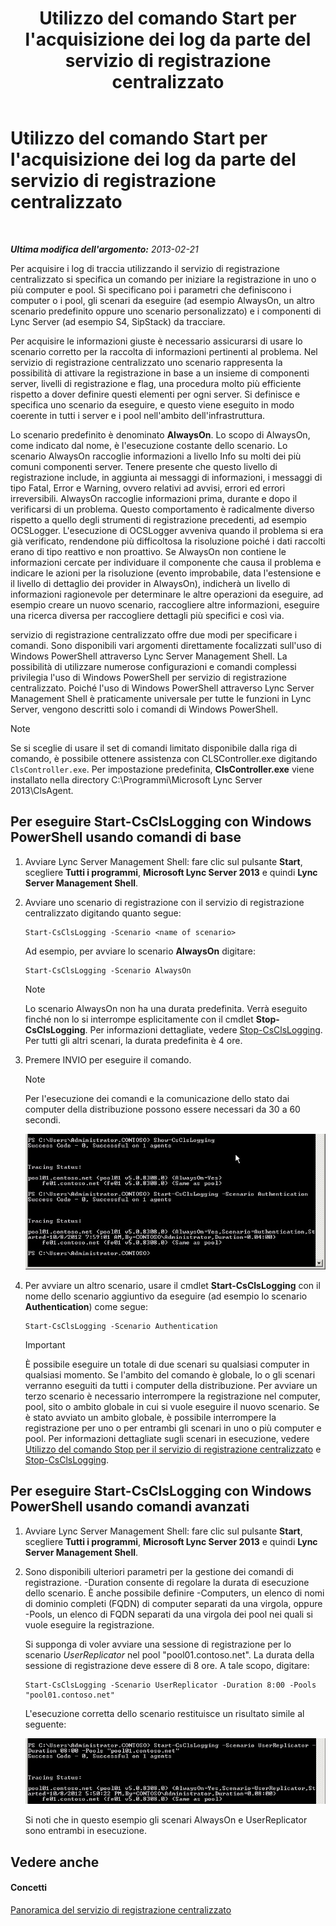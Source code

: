 ﻿---
title: Utilizzo del comando Start per l'acquisizione dei log da parte del servizio di registrazione centralizzato
TOCTitle: Utilizzo del comando Start per l'acquisizione dei log da parte del servizio di registrazione centralizzato
ms:assetid: 0512b9ce-7f5b-48eb-a79e-f3498bacf2de
ms:mtpsurl: https://technet.microsoft.com/it-it/library/JJ687958(v=OCS.15)
ms:contentKeyID: 49887430
ms.date: 08/24/2015
mtps_version: v=OCS.15
ms.translationtype: HT
---

# Utilizzo del comando Start per l'acquisizione dei log da parte del servizio di registrazione centralizzato

 

_**Ultima modifica dell'argomento:** 2013-02-21_

Per acquisire i log di traccia utilizzando il servizio di registrazione centralizzato si specifica un comando per iniziare la registrazione in uno o più computer e pool. Si specificano poi i parametri che definiscono i computer o i pool, gli scenari da eseguire (ad esempio AlwaysOn, un altro scenario predefinito oppure uno scenario personalizzato) e i componenti di Lync Server (ad esempio S4, SipStack) da tracciare.

Per acquisire le informazioni giuste è necessario assicurarsi di usare lo scenario corretto per la raccolta di informazioni pertinenti al problema. Nel servizio di registrazione centralizzato uno scenario rappresenta la possibilità di attivare la registrazione in base a un insieme di componenti server, livelli di registrazione e flag, una procedura molto più efficiente rispetto a dover definire questi elementi per ogni server. Si definisce e specifica uno scenario da eseguire, e questo viene eseguito in modo coerente in tutti i server e i pool nell'ambito dell'infrastruttura.

Lo scenario predefinito è denominato **AlwaysOn**. Lo scopo di AlwaysOn, come indicato dal nome, è l'esecuzione costante dello scenario. Lo scenario AlwaysOn raccoglie informazioni a livello Info su molti dei più comuni componenti server. Tenere presente che questo livello di registrazione include, in aggiunta ai messaggi di informazioni, i messaggi di tipo Fatal, Error e Warning, ovvero relativi ad avvisi, errori ed errori irreversibili. AlwaysOn raccoglie informazioni prima, durante e dopo il verificarsi di un problema. Questo comportamento è radicalmente diverso rispetto a quello degli strumenti di registrazione precedenti, ad esempio OCSLogger. L'esecuzione di OCSLogger avveniva quando il problema si era già verificato, rendendone più difficoltosa la risoluzione poiché i dati raccolti erano di tipo reattivo e non proattivo. Se AlwaysOn non contiene le informazioni cercate per individuare il componente che causa il problema e indicare le azioni per la risoluzione (evento improbabile, data l'estensione e il livello di dettaglio dei provider in AlwaysOn), indicherà un livello di informazioni ragionevole per determinare le altre operazioni da eseguire, ad esempio creare un nuovo scenario, raccogliere altre informazioni, eseguire una ricerca diversa per raccogliere dettagli più specifici e così via.

servizio di registrazione centralizzato offre due modi per specificare i comandi. Sono disponibili vari argomenti direttamente focalizzati sull'uso di Windows PowerShell attraverso Lync Server Management Shell. La possibilità di utilizzare numerose configurazioni e comandi complessi privilegia l'uso di Windows PowerShell per servizio di registrazione centralizzato. Poiché l'uso di Windows PowerShell attraverso Lync Server Management Shell è praticamente universale per tutte le funzioni in Lync Server, vengono descritti solo i comandi di Windows PowerShell.


> [!NOTE]
> Se si sceglie di usare il set di comandi limitato disponibile dalla riga di comando, è possibile ottenere assistenza con CLSController.exe digitando <CODE>ClsController.exe</CODE>. Per impostazione predefinita, <STRONG>ClsController.exe</STRONG> viene installato nella directory C:\Programmi\Microsoft Lync Server 2013\ClsAgent.



## Per eseguire Start-CsClsLogging con Windows PowerShell usando comandi di base

1.  Avviare Lync Server Management Shell: fare clic sul pulsante **Start**, scegliere **Tutti i programmi**, **Microsoft Lync Server 2013** e quindi **Lync Server Management Shell**.

2.  Avviare uno scenario di registrazione con il servizio di registrazione centralizzato digitando quanto segue:
    
        Start-CsClsLogging -Scenario <name of scenario>
    
    Ad esempio, per avviare lo scenario **AlwaysOn** digitare:
    
        Start-CsClsLogging -Scenario AlwaysOn
    

    > [!NOTE]
    > Lo scenario AlwaysOn non ha una durata predefinita. Verrà eseguito finché non lo si interrompe esplicitamente con il cmdlet <STRONG>Stop-CsClsLogging</STRONG>. Per informazioni dettagliate, vedere <A href="https://docs.microsoft.com/en-us/powershell/module/skype/Stop-CsClsLogging">Stop-CsClsLogging</A>. Per tutti gli altri scenari, la durata predefinita è 4 ore.



3.  Premere INVIO per eseguire il comando.
    

    > [!NOTE]
    > Per l'esecuzione dei comandi e la comunicazione dello stato dai computer della distribuzione possono essere necessari da 30 a 60 secondi.

    
    ![Esecuzione di Start-CsClsLogging.](images/JJ687958.c5be7413-8cef-4de7-9712-944d20cc2fa4(OCS.15).jpg "Esecuzione di Start-CsClsLogging.")

4.  Per avviare un altro scenario, usare il cmdlet **Start-CsClsLogging** con il nome dello scenario aggiuntivo da eseguire (ad esempio lo scenario **Authentication**) come segue:
    
        Start-CsClsLogging -Scenario Authentication
    
    > [!important]  
    > È possibile eseguire un totale di due scenari su qualsiasi computer in qualsiasi momento. Se l'ambito del comando è globale, lo o gli scenari verranno eseguiti da tutti i computer della distribuzione. Per avviare un terzo scenario è necessario interrompere la registrazione nel computer, pool, sito o ambito globale in cui si vuole eseguire il nuovo scenario. Se è stato avviato un ambito globale, è possibile interrompere la registrazione per uno o per entrambi gli scenari in uno o più computer e pool. Per informazioni dettagliate sugli scenari in esecuzione, vedere <a href="lync-server-2013-using-stop-for-the-centralized-logging-service.md">Utilizzo del comando Stop per il servizio di registrazione centralizzato</a> e <a href="https://docs.microsoft.com/en-us/powershell/module/skype/Stop-CsClsLogging">Stop-CsClsLogging</a>.

## Per eseguire Start-CsClsLogging con Windows PowerShell usando comandi avanzati

1.  Avviare Lync Server Management Shell: fare clic sul pulsante **Start**, scegliere **Tutti i programmi**, **Microsoft Lync Server 2013** e quindi **Lync Server Management Shell**.

2.  Sono disponibili ulteriori parametri per la gestione dei comandi di registrazione. -Duration consente di regolare la durata di esecuzione dello scenario. È anche possibile definire -Computers, un elenco di nomi di dominio completi (FQDN) di computer separati da una virgola, oppure -Pools, un elenco di FQDN separati da una virgola dei pool nei quali si vuole eseguire la registrazione.
    
    Si supponga di voler avviare una sessione di registrazione per lo scenario *UserReplicator* nel pool "pool01.contoso.net". La durata della sessione di registrazione deve essere di 8 ore. A tale scopo, digitare:
    
        Start-CsClsLogging -Scenario UserReplicator -Duration 8:00 -Pools "pool01.contoso.net"
    
    L'esecuzione corretta dello scenario restituisce un risultato simile al seguente:
    
    ![Esecuzione di Start-CsClsLogging.](images/JJ687958.399f0c2e-c08c-40ab-b6c6-381dddc12fe9(OCS.15).jpg "Esecuzione di Start-CsClsLogging.")
    
    Si noti che in questo esempio gli scenari AlwaysOn e UserReplicator sono entrambi in esecuzione.

## Vedere anche

#### Concetti

[Panoramica del servizio di registrazione centralizzato](lync-server-2013-overview-of-the-centralized-logging-service.md)

